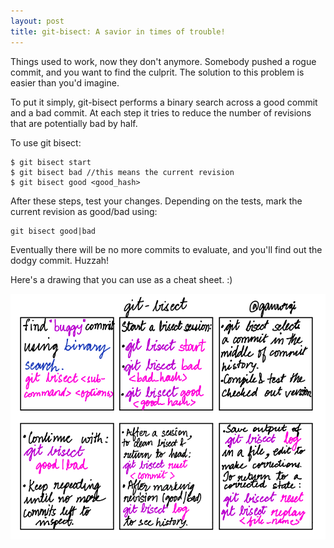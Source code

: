 ```yaml
---
layout: post
title: git-bisect: A savior in times of trouble!
---
```


Things used to work, now they don't anymore. Somebody pushed a rogue commit, and you want to find the culprit. The solution to this problem is easier than you'd imagine. 

To put it simply, git-bisect performs a binary search across a good commit and a bad commit.  At each step it tries to reduce the number of revisions that are potentially bad by half.

To use git bisect:
```
$ git bisect start
$ git bisect bad //this means the current revision
$ git bisect good <good_hash>
```

After these steps, test your changes. Depending on the tests, mark the current revision as good/bad using:
```
git bisect good|bad
```

Eventually there will be no more commits to evaluate, and you'll find out the dodgy commit. Huzzah!

Here's a drawing that you can use as a cheat sheet. :)

![git bisect drawing](/images/git-bisect.png)
